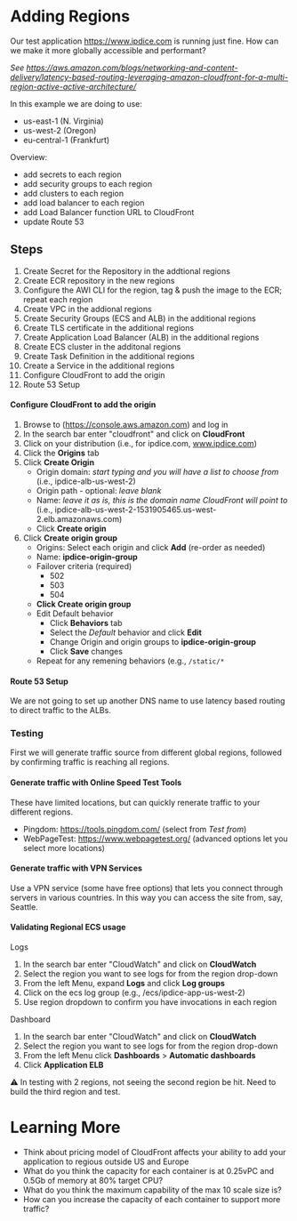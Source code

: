 # Adding Regions
Our test application https://www.ipdice.com is running just fine. How can we make it more globally accessible and performant?

*See https://aws.amazon.com/blogs/networking-and-content-delivery/latency-based-routing-leveraging-amazon-cloudfront-for-a-multi-region-active-active-architecture/*

In this example we are doing to use:
- us-east-1 (N. Virginia)
- us-west-2 (Oregon)
- eu-central-1 (Frankfurt)

Overview:
- add secrets to each region
- add security groups to each region
- add clusters to each region
- add load balancer to each region
- add Load Balancer function URL to CloudFront
- update Route 53

## Steps
1. Create Secret for the Repository in the addtional regions
2. Create ECR repository in the new regions
3. Configure the AWI CLI for the region, tag & push the image to the ECR; repeat each region
4. Create VPC in the addional regions
5. Create Security Groups (ECS and ALB) in the additional regions
6. Create TLS certificate in the additional regions
7. Create Application Load Balancer (ALB) in the additional regions
8. Create ECS cluster in the additonal regions
9. Create Task Definition in the additional regions
10. Create a Service in the additional regions
11. Configure CloudFront to add the origin
12. Route 53 Setup

#### Configure CloudFront to add the origin
1. Browse to (https://console.aws.amazon.com) and log in
2. In the search bar enter "cloudfront" and click on **CloudFront**
3. Click on your distribution (i.e., for ipdice.com, www.ipdice.com)
4. Click the **Origins** tab
5. Click **Create Origin**
    - Origin domain: *start typing and you will have a list to choose from* (i.e., ipdice-alb-us-west-2)
    - Origin path - optional: *leave blank*
    - Name:  *leave it as is, this is the domain name CloudFront will point to* (i.e., ipdice-alb-us-west-2-1531905465.us-west-2.elb.amazonaws.com)
    - Click **Create origin**
6. Click **Create origin group**
    - Origins: Select each origin and click **Add** (re-order as needed)
    - Name: **ipdice-origin-group**
    - Failover criteria (required)
      - 502
      - 503
      - 504
    - **Click Create origin group**
    - Edit Default behavior
      - Click **Behaviors** tab
      - Select the *Default* behavior and click **Edit**
      - Change Origin and origin groups to **ipdice-origin-group**
      - Click **Save** changes
    - Repeat for any remening behaviors (e.g., `/static/*`

#### Route 53 Setup
We are not going to set up another DNS name to use latency based routing to direct traffic to the ALBs.

### Testing
First we will generate traffic source from different global regions, followed by confirming traffic is reaching all regions.

#### Generate traffic with Online Speed Test Tools
These have limited locations, but can quickly renerate traffic to your different regions.
- Pingdom: https://tools.pingdom.com/ (select from *Test from*)
- WebPageTest: https://www.webpagetest.org/ (advanced options let you select more locations)

####  Generate traffic with VPN Services
Use a VPN service (some have free options) that lets you connect through servers in various countries. In this way you can access the site from, say, Seattle.

#### Validating Regional ECS usage
Logs
1. In the search bar enter "CloudWatch" and click on **CloudWatch**
2. Select the region you want to see logs for from the region drop-down
3. From the left Menu, expand **Logs** and click **Log groups**
4. Click on the ecs log group (e.g., /ecs/ipdice-app-us-west-2)
5. Use region dropdown to confirm you have invocations in each region

Dashboard
1. In the search bar enter "CloudWatch" and click on **CloudWatch**
2. Select the region you want to see logs for from the region drop-down
3. From the left Menu click **Dashboards** > **Automatic dashboards**
4. Click **Application ELB**

⚠️ In testing with 2 regions, not seeing the second region be hit. Need to build the third region and test.

# Learning More
- Think about pricing model of CloudFront affects your ability to add your application to regious outside US and Europe
- What do you think the capacity for each container is at 0.25vPC and 0.5Gb of memory at 80% target CPU?
- What do you think the maximum capability of the max 10 scale size is?
- How can you increase the capacity of each container to support more traffic?

